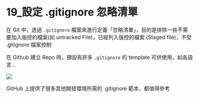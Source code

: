 # 19_設定 .gitignore 忽略清單

在 Git 中，透過 `.gitignore` 檔案來進行定義「忽略清單」，目的是排除一些不需要加入版控的檔案(如 untracked File)，已經列入版控的檔案 (Staged file)，不受 .gitignore 檔案控制

在 Github 建立 Repo 時，預設有許多 `.gitignore` 的 template 可供使用，如各語言...

![](https://i.imgur.com/ssCP4Fb.png)

GitHub 上提供了很多其他開發環境所需的 .gitignore 範本，都值得參考